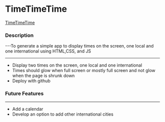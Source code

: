 # TimeTimeTime

[TimeTimeTime](https://vrkljam.github.io/time/)

### Description

---To generate a simple app to display times on the screen, one local and one international using HTML,CSS, and JS

---

- Display two times on the screen, one local and one international
- Times should glow when full screen or mostly full screen and not glow when the page is shrunk down
- Deploy with github

### Future Features

---

- Add a calendar
- Develop an option to add other international cities
